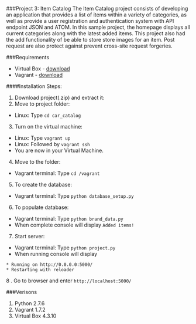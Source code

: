 ###Project 3: Item Catalog
The Item Catalog project consists of developing an application that provides a list of items within a variety of categories, as well as provide a user registration and authentication system with API endpoint JSON and ATOM. In this sample project, the homepage displays all current categories along with the latest added items. This project also had the add functionality of be able to store store images for an item. Post request are also protect against prevent cross-site request forgeries.

###Requirements
* Virtual Box - [download](https://www.virtualbox.org/wiki/Downloads)
* Vagrant - [download](https://www.vagrantup.com/downloads)

####Installation Steps:
1. Download project(.zip) and extract it:
2. Move to project folder:
  - Linux: Type `cd car_catalog`
3. Turn on the virtual machine:
  - Linux: Type `vagrant up`
  - Linux: Followed by `vagrant ssh`
  - You are now in your Virtual Machine.
4. Move to the folder:
  - Vagrant terminal: Type `cd /vagrant`
5. To create the database:
  - Vagrant terminal: Type `python database_setup.py`
6. To populate database:
  - Vagrant terminal: Type `python brand_data.py`
  - When complete console will display `Added items!`
7. Start server:
  - Vagrant terminal: Type `python project.py`
  - When running console will display
  ```
  * Running on http://0.0.0.0:5000/
  * Restarting with reloader
  ```
8   . Go to browser and enter `http://localhost:5000/`

###Verisons

1. Python 2.7.6
2. Vagrant 1.7.2
3. Virtual Box 4.3.10
